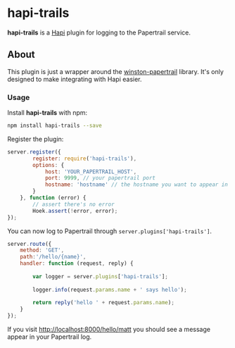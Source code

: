 # hapi-trails

**hapi-trails** is a [Hapi](http://hapijs.com) plugin for logging to the Papertrail service. 

## About

This plugin is just a wrapper around the [winston-papertrail](https://github.com/kenperkins/winston-papertrail) library. It's only designed to make integrating with Hapi easier.

### Usage

Install **hapi-trails** with npm:

```bash
npm install hapi-trails --save
```

Register the plugin:

```javascript
server.register({
		register: require('hapi-trails'),
		options: {
			host: 'YOUR_PAPERTRAIL_HOST',
			port: 9999, // your papertrail port
			hostname: 'hostname' // the hostname you want to appear in the log
		}
	}, function (error) {
		// assert there's no error
		Hoek.assert(!error, error);
});

```

You can now log to Papertrail through `server.plugins['hapi-trails']`. 

```javascript
server.route({
	method: 'GET',
	path:'/hello/{name}', 
	handler: function (request, reply) {
	    
		var logger = server.plugins['hapi-trails'];
	    
		logger.info(request.params.name + ' says hello');
	    
		return reply('hello ' + request.params.name);
	}
});
```

If you visit [http://localhost:8000/hello/matt](http://localhost:8000/hello/matt) you should see a message appear in your Papertrail log. 
